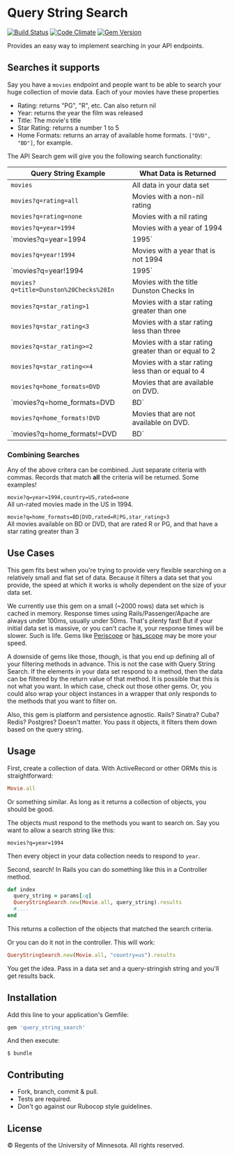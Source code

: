 # Query String Search 
[![Build Status](https://api.travis-ci.org/umn-asr/query_string_search.svg?branch=master)](https://travis-ci.org/umn-asr/query_string_search) 
[![Code Climate](https://codeclimate.com/github/umn-asr/query_string_search/badges/gpa.svg)](https://codeclimate.com/github/umn-asr/query_string_search)
[![Gem Version](https://badge.fury.io/rb/query_string_search.svg)](http://badge.fury.io/rb/query_string_search)

Provides an easy way to implement searching in your API endpoints.

## Searches it supports

Say you have a `movies` endpoint and people want to be able to search your huge collection of movie data. Each of your movies have these properties

- Rating: returns "PG", "R", etc. Can also return nil
- Year: returns the year the film was released
- Title: The movie's title
- Star Rating: returns a number 1 to 5
- Home Formats: returns an array of available home formats. `["DVD", "BD"]`, for example.

The API Search gem will give you the following search functionality:

Query String Example  | What Data is Returned
------------- | -------------
`movies` | All data in your data set
`movies?q=rating=all` | Movies with a non-nil rating
`movies?q=rating=none` | Movies with a nil rating
`movies?q=year=1994` | Movies with a year of 1994
`movies?q=year=1994|1995` | Movies with a year of 1994 or 1995
`movies?q=year!1994` | Movies with a year that is not 1994
`movies?q=year!1994|1995` | Movies with a year that is not 1994 or 1995
`movies?q=title=Dunston%20Checks%20In` | Movies with the title Dunston Checks In
`movies?q=star_rating>1` | Movies with a star rating greater than one
`movies?q=star_rating<3` | Movies with a star rating less than three
`movies?q=star_rating>=2` | Movies with a star rating greater than or equal to 2
`movies?q=star_rating<=4` | Movies with a star rating less than or equal to 4
`movies?q=home_formats=DVD` | Movies that are available on DVD.
`movies?q=home_formats=DVD|BD` | Movies that are available on DVD or Blu Ray
`movies?q=home_formats!DVD` | Movies that are not available on DVD.
`movies?q=home_formats!=DVD|BD` | Movies that are not available on DVD or Blu Ray

### Combining Searches

Any of the above critera can be combined. 
Just separate criteria with commas. 
Records that match **all** the criteria will be returned. 
Some examples!

`movie?q=year=1994,country=US,rated=none`<br />
 All un-rated movies made in the US in 1994.

`movie?q=home_formats=BD|DVD,rated=R|PG,star_rating>3`<br />
All movies available on BD or DVD, that are rated R or PG, and that have a star rating greater than 3

## Use Cases

This gem fits best when you're trying to provide very flexible searching on a relatively small and flat set of data. Because it filters a data set that you provide, the speed at which it works is wholly dependent on the size of your data set.

We currently use this gem on a small (~2000 rows) data set which is cached in memory. Response times using Rails/Passenger/Apache are always under 100ms, usually under 50ms. That's plenty fast! But if your initial data set is massive, or you can't cache it, your response times will be slower. Such is life. Gems like [Periscope](https://rubygems.org/gems/periscope) or [has_scope](https://rubygems.org/gems/has_scope) may be more your speed.

A downside of gems like those, though, is that you end up defining all of your filtering methods in advance. This is not the case with Query String Search. If the elements in your data set respond to a method, then the data can be filtered by the return value of that method. It is possible that this is not what you want. In which case, check out those other gems. Or, you could also wrap your object instances in a wrapper that only responds to the methods that you want to filter on.

Also, this gem is platform and persistence agnostic. Rails? Sinatra? Cuba? Redis? Postgres? Doesn't matter. You pass it objects, it filters them down based on the query string.

## Usage

First, create a collection of data. With ActiveRecord or other ORMs this is straightforward:

```ruby
Movie.all
```

Or something similar. As long as it returns a collection of objects, you should be good.

The objects must respond to the methods you want to search on. Say you want to allow a search string like this:

`movies?q=year=1994`

Then every object in your data collection needs to respond to `year`.

Second, search! In Rails you can do something like this in a Controller method.

```ruby
def index
  query_string = params[:q]
  QueryStringSearch.new(Movie.all, query_string).results
  #....
end
```

This returns a collection of the objects that matched the search criteria.

Or you can do it not in the controller. This will work:

```ruby
QueryStringSearch.new(Movie.all, "country=us").results
```

You get the idea. Pass in a data set and a query-stringish string and you'll get results back.

## Installation

Add this line to your application's Gemfile:

```ruby
gem 'query_string_search'
```

And then execute:

    $ bundle


## Contributing

- Fork, branch, commit & pull.
- Tests are required.
- Don't go against our Rubocop style guidelines.

## License

© Regents of the University of Minnesota. All rights reserved.
